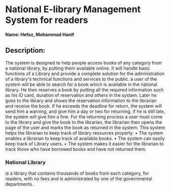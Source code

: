 # National E-library Management System for readers

#### Name: Hefaz, Mohammad Hanif


## Description:

The system is designed to help people access books of any category from a national library, by putting them available online. It will handle basic functions of a Library and provide a complete solution for the administration of a library's technical functions and services to the public.
a user of the system will be able to search for a book which is available in the national library. He then reserves a book by putting all the required information such as his ID card, duration of reservation and others in the system.  Later he goes to the library and shows the reservation information to the librarian and receive the book. If he exceeds the deadline for return, the system will send him a warning, and give him a day or two for returning, if he is still late, the system will give him a fine.
For the returning process a user must come to the library and give the book to the librarian, the librarian then opens the page of the user and marks the book as returned in the system. 
This system helps the librarian to keep track of library resources properly:
•	The system enables a librarian to keep track of available books.
•	The system can easily keep track of Library users.
•	The system makes it easier for the librarian to track those who have borrowed books and have not returned them.

### National Library
is a library that contains thousands of books from each category, for readers, with no fees and is administrated by one of the governmental departments.

